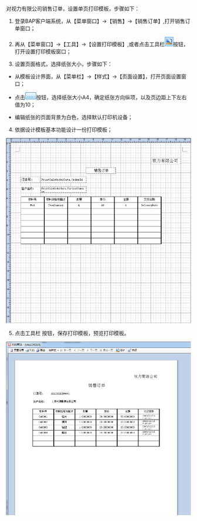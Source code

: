 对视力有限公司销售订单，设置单页打印模板，步骤如下： 

1. 登录BAP客户端系统，从【菜单窗口】->【销售】->【销售订单】,打开销售订 单窗口；

2. 再从【菜单窗口】->【工具】->【设置打印模板】,或者点击工具栏![img](images/sj4.2.1.1.png)按钮，打开设置打印模板窗口；

3. 设置页面格式，选择纸张大小，步骤如下：

- 从模板设计界面，从【菜单栏】->【样式】->【页面设置】，打开页面设置窗口； 

- 点击![img](images/sj4.2.1.2.png)按钮，选择纸张大小A4，确定纸张方向纵项，以及页边距上下左右值为10；

- 编辑纸张的页面背景为白色，选择默认打印机设备；

4. 依据设计模板基本功能设计一份打印模板；

![img](images/sj4.2.1.3.png) 

5. 点击工具栏 按钮，保存打印模板，预览打印模板。

![img](images/sj4.2.1.4.png)
